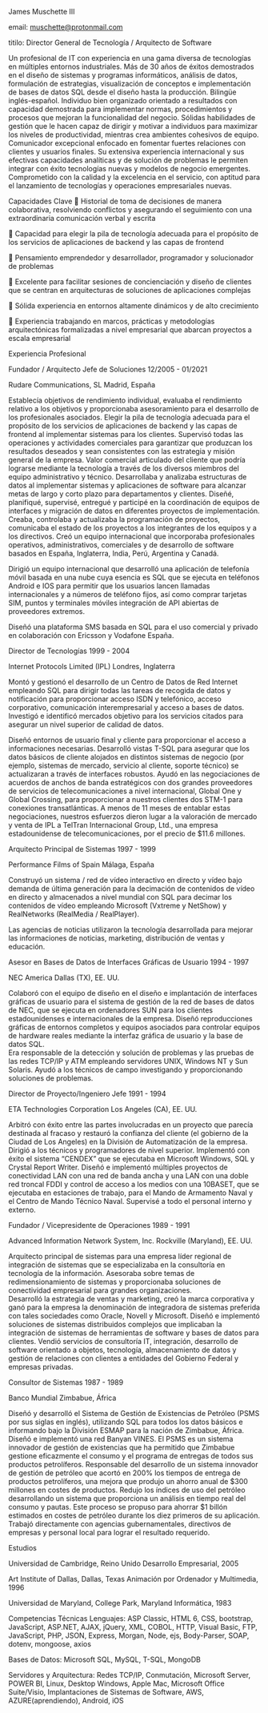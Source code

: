 
James Muschette III	

email: muschette@protonmail.com

titilo: Director General de Tecnología / Arquitecto de Software

Un profesional de IT con experiencia en una gama diversa de tecnologías en múltiples entornos industriales.  Más de 30 años de éxitos demostrados en el diseño de sistemas y programas informáticos, análisis de datos, formulación de estrategias, visualización de conceptos e implementación de bases de datos SQL desde el diseño hasta la producción. Bilingüe inglés-español. 
Individuo bien organizado orientado a resultados con capacidad demostrada para implementar normas, procedimientos y procesos que mejoran la funcionalidad del negocio. Sólidas habilidades de gestión que le hacen capaz de dirigir y motivar a individuos para maximizar los niveles de productividad, mientras crea ambientes cohesivos de equipo. Comunicador excepcional enfocado en fomentar fuertes relaciones con clientes y usuarios finales.
Su extensiva experiencia internacional y sus efectivas capacidades analíticas y de solución de problemas le permiten integrar con éxito tecnologías nuevas y modelos de negocio emergentes. Comprometido con la calidad y la excelencia en el servicio, con aptitud para el lanzamiento de tecnologías y operaciones empresariales nuevas.

Capacidades Clave
	Historial de toma de decisiones de manera colaborativa, resolviendo conflictos y asegurando el seguimiento con una extraordinaria comunicación verbal y escrita 

	Capacidad para elegir la pila de tecnología adecuada para el propósito de los servicios de aplicaciones de backend y las capas de frontend

	Pensamiento emprendedor y desarrollador, programador y solucionador de problemas

	Excelente para facilitar sesiones de concienciación y diseño de clientes que se centran en arquitecturas de soluciones de aplicaciones complejas

	Sólida experiencia en entornos altamente dinámicos y de alto crecimiento

	Experiencia trabajando en marcos, prácticas y metodologías arquitectónicas formalizadas a nivel empresarial que abarcan proyectos a escala empresarial

Experiencia Profesional

Fundador / Arquitecto Jefe de Soluciones	12/2005 - 01/2021

Rudare Communications, SL	Madrid, España

Establecía objetivos de rendimiento individual, evaluaba el rendimiento relativo a los objetivos y proporcionaba asesoramiento para el desarrollo de los profesionales asociados. 
Elegir la pila de tecnología adecuada para el propósito de los servicios de aplicaciones de backend y las capas de frontend al implementar sistemas para los clientes. 
Supervisó todas las operaciones y actividades comerciales para garantizar que produzcan los resultados deseados y sean consistentes con las estrategia y misión general de la empresa.
Valor comercial articulado del cliente que podría lograrse mediante la tecnología a través de los diversos miembros del equipo administrativo y técnico. 
Desarrollaba y analizaba estructuras de datos al implementar sistemas y aplicaciones de software para alcanzar metas de largo y corto plazo para departamentos y clientes. 
Diseñé, planifiqué, supervisé, entregué y participé en la coordinación de equipos de interfaces y migración de datos en diferentes proyectos de implementación.
Creaba, controlaba y actualizaba la programación de proyectos, comunicaba el estado de los proyectos a los integrantes de los equipos y a los directivos.
Creó un equipo internacional que incorporaba profesionales operativos, administrativos, comerciales y de desarrollo de software basados en España, Inglaterra, India, Perú, Argentina y Canadá. 

Dirigió un equipo internacional que desarrolló una aplicación de telefonía móvil basada en una nube cuya esencia es SQL que se ejecuta en teléfonos Android e IOS para permitir que los usuarios lancen llamadas internacionales y a números de teléfono fijos, así como comprar tarjetas SIM, puntos y terminales móviles integración de API abiertas de proveedores extremos.

Diseñó una plataforma SMS basada en SQL para el uso comercial y privado en colaboración con Ericsson y Vodafone España.

Director de Tecnologías 	1999 - 2004

Internet Protocols Limited (IPL)	Londres, Inglaterra

Montó y gestionó el desarrollo de un Centro de Datos de Red Internet empleando SQL para dirigir todas las tareas de recogida de datos y notificación para proporcionar acceso ISDN y telefónico, acceso corporativo, comunicación interempresarial y acceso a bases de datos.
Investigó e identificó mercados objetivo para los servicios citados para asegurar un nivel superior de calidad de datos. 

Diseñó entornos de usuario final y cliente para proporcionar el acceso a informaciones necesarias.
Desarrolló vistas T-SQL para asegurar que los datos básicos de cliente alojados en distintos sistemas de negocio (por ejemplo, sistemas de mercado, servicio al cliente, soporte técnico) se actualizaran a través de interfaces robustos.
Ayudó en las negociaciones de acuerdos de anchos de banda estratégicos con dos grandes proveedores de servicios de telecomunicaciones a nivel internacional, Global One y Global Crossing, para proporcionar a nuestros clientes dos STM-1 para conexiones transatlánticas.  A menos de 11 meses de entablar estas negociaciones, nuestros esfuerzos dieron lugar a la valoración de mercado y venta de IPL a TelTran Internacional Group, Ltd., una empresa estadounidense de telecomunicaciones, por el precio de $11.6 millones.

Arquitecto Principal de Sistemas	1997 - 1999

Performance Films of Spain	Málaga, España

Construyó un sistema / red de vídeo interactivo en directo y vídeo bajo demanda de última generación para la decimación de contenidos de vídeo en directo y almacenados a nivel mundial con SQL para decimar los contenidos de vídeo empleando Microsoft (Vxtreme y NetShow) y RealNetworks (RealMedia / RealPlayer).

Las agencias de noticias utilizaron la tecnología desarrollada para mejorar las informaciones de noticias, marketing, distribución de ventas y educación.

Asesor en Bases de Datos de Interfaces Gráficas de Usuario 	1994 - 1997

NEC America	Dallas (TX), EE. UU.

Colaboró con el equipo de diseño en el diseño e implantación de interfaces gráficas de usuario para el sistema de gestión de la red de bases de datos de NEC, que se ejecuta en ordenadores SUN para los clientes estadounidenses e internacionales de la empresa. Diseñó reproducciones gráficas de entornos completos y equipos asociados para controlar equipos de hardware reales mediante la interfaz gráfica de usuario y la base de datos SQL.  
Era responsable de la detección y solución de problemas y las pruebas de las redes TCP/IP y ATM empleando servidores UNIX, Windows NT y Sun Solaris. Ayudó a los técnicos de campo investigando y proporcionando soluciones de problemas.

Director de Proyecto/Ingeniero Jefe 	1991 - 1994

ETA Technologies Corporation	Los Angeles (CA), EE. UU.

Arbitró con éxito entre las partes involucradas en un proyecto que parecía destinada al fracaso y restauró la confianza del cliente (el gobierno de la Ciudad de Los Angeles) en la División de Automatización de la empresa.  Dirigió a los técnicos y programadores de nivel superior. Implementó con éxito el sistema “CENDEX” que se ejecutaba en Microsoft Windows, SQL y Crystal Report Writer.
Diseñó e implementó múltiples proyectos de conectividad LAN con una red de banda ancha y una LAN con una doble red troncal FDDI y control de acceso a los medios con una 10BASET, que se ejecutaba en estaciones de trabajo, para el Mando de Armamento Naval y el Centro de Mando Técnico Naval. Supervisé a todo el personal interno y externo.


Fundador / Vicepresidente de Operaciones	1989 - 1991

Advanced Information Network System, Inc.	Rockville (Maryland), EE. UU.

Arquitecto principal de sistemas para una empresa líder regional de integración de sistemas que se especializaba en la consultoría en tecnología de la información. Asesoraba sobre temas de redimensionamiento de sistemas y proporcionaba soluciones de conectividad empresarial para grandes organizaciones.  
Desarrolló la estrategia de ventas y marketing, creó la marca corporativa y ganó para la empresa la denominación de integradora de sistemas preferida con tales sociedades como Oracle, Novell y Microsoft. Diseñó e implementó soluciones de sistemas distribuidos complejos que implicaban la integración de sistemas de herramientas de software y bases de datos para clientes. Vendió servicios de consultoría IT, integración, desarrollo de software orientado a objetos, tecnología, almacenamiento de datos y gestión de relaciones con clientes a entidades del Gobierno Federal y empresas privadas.    

Consultor de Sistemas	1987 - 1989

Banco Mundial	Zimbabue, África

Diseñó y desarrolló el Sistema de Gestión de Existencias de Petróleo (PSMS por sus siglas en inglés), utilizando SQL para todos los datos básicos e informando bajo la División ESMAP para la nación de Zimbabue, África.  Diseñó e implementó una red Banyan VINES. El PSMS es un sistema innovador de gestión de existencias que ha permitido que Zimbabue gestione eficazmente el consumo y el programa de entregas de todos sus productos petrolíferos. 
Responsable del desarrollo de un sistema innovador de gestión de petróleo que acortó en 200% los tiempos de entrega de productos petrolíferos, una mejora que produjo un ahorro anual de $300 millones en costes de productos. Redujo los índices de uso del petróleo desarrollando un sistema que proporciona un análisis en tiempo real del consumo y pautas.  Este proceso se propuso para ahorrar $1 billón estimados en costes de petróleo durante los diez primeros de su aplicación. 
Trabajó directamente con agencias gubernamentales, directivos de empresas y personal local para lograr el resultado requerido.  

Estudios

Universidad de Cambridge, Reino Unido	Desarrollo Empresarial, 2005

Art Institute of Dallas, Dallas, Texas	Animación por Ordenador y Multimedia, 1996

Universidad de Maryland, College Park, Maryland	Informática, 1983
 

Competencias Técnicas
Lenguajes: ASP Classic, HTML 6, CSS, bootstrap, JavaScript, ASP.NET, AJAX, jQuery, XML, COBOL, HTTP, Visual Basic, FTP, JavaScript, PHP, JSON, Express, Morgan, Node, ejs, Body-Parser, SOAP, dotenv, mongoose, axios

Bases de Datos: Microsoft SQL, MySQL, T-SQL, MongoDB

Servidores y Arquitectura: Redes TCP/IP, Conmutación, Microsoft Server, POWER BI, Linux, Desktop Windows, Apple Mac, Microsoft Office Suite/Visio, Implantaciones de Sistemas de Software, AWS, AZURE(aprendiendo), Android, iOS
